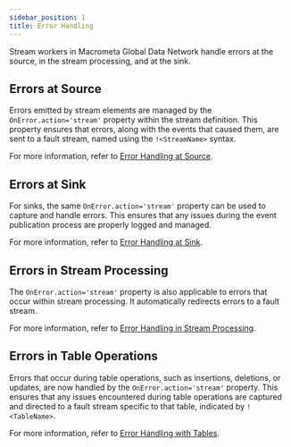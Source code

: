 ```yaml
---
sidebar_position: 1
title: Error Handling
---
```


Stream workers in Macrometa Global Data Network handle errors at the source, in the stream processing, and at the sink.

## Errors at Source

Errors emitted by stream elements are managed by the `OnError.action='stream'` property within the stream definition. This property ensures that errors, along with the events that caused them, are sent to a fault stream, named using the `!<StreamName>` syntax.

For more information, refer to [Error Handling at Source](source-error-handling.md).

## Errors at Sink

For sinks, the same `OnError.action='stream'` property can be used to capture and handle errors. This ensures that any issues during the event publication process are properly logged and managed.

For more information, refer to [Error Handling at Sink](sink-error-handling.md).

## Errors in Stream Processing

The `OnError.action='stream'` property is also applicable to errors that occur within stream processing. It automatically redirects errors to a fault stream.

For more information, refer to [Error Handling in Stream Processing](stream-processing-error-handling.md).

## Errors in Table Operations

Errors that occur during table operations, such as insertions, deletions, or updates, are now handled by the `OnError.action='stream'` property. This ensures that any issues encountered during table operations are captured and directed to a fault stream specific to that table, indicated by `!<TableName>`.

For more information, refer to [Error Handling with Tables](table-error-handling.md).
